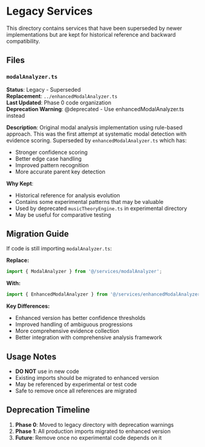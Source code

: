 # Legacy Services

This directory contains services that have been superseded by newer implementations but are kept for historical reference and backward compatibility.

## Files

### `modalAnalyzer.ts`
**Status**: Legacy - Superseded  
**Replacement**: `../enhancedModalAnalyzer.ts`  
**Last Updated**: Phase 0 code organization  
**Deprecation Warning**: @deprecated - Use enhancedModalAnalyzer.ts instead  

**Description**: Original modal analysis implementation using rule-based approach. This was the first attempt at systematic modal detection with evidence scoring. Superseded by `enhancedModalAnalyzer.ts` which has:
- Stronger confidence scoring
- Better edge case handling  
- Improved pattern recognition
- More accurate parent key detection

**Why Kept**: 
- Historical reference for analysis evolution
- Contains some experimental patterns that may be valuable
- Used by deprecated `musicTheoryEngine.ts` in experimental directory
- May be useful for comparative testing

## Migration Guide

If code is still importing `modalAnalyzer.ts`:

**Replace:**
```typescript
import { ModalAnalyzer } from '@/services/modalAnalyzer';
```

**With:**
```typescript  
import { EnhancedModalAnalyzer } from '@/services/enhancedModalAnalyzer';
```

**Key Differences:**
- Enhanced version has better confidence thresholds
- Improved handling of ambiguous progressions
- More comprehensive evidence collection
- Better integration with comprehensive analysis framework

## Usage Notes

- **DO NOT** use in new code
- Existing imports should be migrated to enhanced version
- May be referenced by experimental or test code
- Safe to remove once all references are migrated

## Deprecation Timeline

1. **Phase 0**: Moved to legacy directory with deprecation warnings
2. **Phase 1**: All production imports migrated to enhanced version  
3. **Future**: Remove once no experimental code depends on it